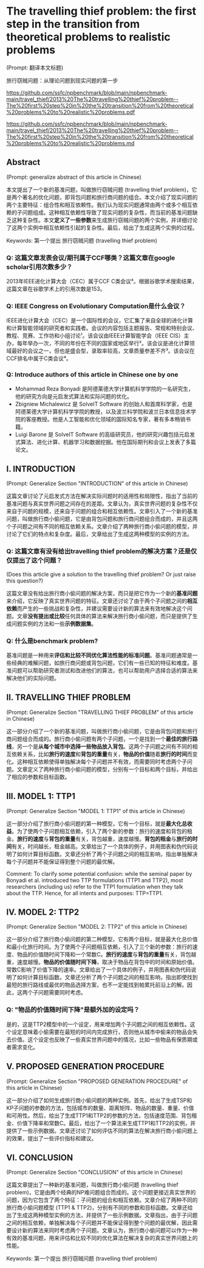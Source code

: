 # The travelling thief problem: the first step in the  transition from theoretical problems to realistic  problems

(Prompt: 翻译本文标题)

旅行窃贼问题：从理论问题到现实问题的第一步

https://github.com/ssfc/npbenchmark/blob/main/npbenchmark-main/travel_thief/2013%20The%20travelling%20thief%20problem--The%20first%20step%20in%20the%20transition%20from%20theoretical%20problems%20to%20realistic%20problems.pdf

https://github.com/ssfc/npbenchmark/blob/main/npbenchmark-main/travel_thief/2013%20The%20travelling%20thief%20problem--The%20first%20step%20in%20the%20transition%20from%20theoretical%20problems%20to%20realistic%20problems.md

## Abstract

(Prompt: generalize abstract of this article in Chinese)

本文提出了一个新的基准问题，叫做旅行窃贼问题 (travelling thief problem)，它是两个著名的优化问题，即背包问题和旅行商问题的组合。本文介绍了现实问题的两个主要特征：组合性和相互依赖性。我们认为现实问题通常由两个或多个相互依赖的子问题组成。这种相互依赖性导致了现实问题的复杂性，而当前的基准问题缺乏这种复杂性。本文**定义了一些参数**来生成旅行窃贼问题的两个实例，并详细讨论了这两个实例中相互依赖性引起的复杂性。最后，给出了生成这两个实例的过程。

Keywords: 第一个提出 旅行窃贼问题 (travelling thief problem)

### Q: 这篇文章发表会议/期刊属于CCF哪类？这篇文章在google scholar引用次数多少？

2013年IEEE进化计算大会（CEC）属于CCF C类会议⁴。根据谷歌学术搜索结果，这篇文章在谷歌学术上的引用次数是153。

### Q: IEEE Congress on Evolutionary Computation是什么会议？

IEEE进化计算大会（CEC）是一个国际性的会议，它汇集了来自全球的进化计算和计算智能领域的研究者和实践者。会议的内容包括主题报告、常规和特别会议、教程、竞赛、工作坊和小组讨论¹。该会议由IEEE计算智能学会（IEEE CIS）主办，每年举办一次，不同的年份在不同的国家或地区举行²。该会议是进化计算领域最好的会议之一，但也是盛会型，录取率较高，文章质量参差不齐³。该会议在CCF排名中属于C类会议⁴。

### Q: Introduce authors of this article in Chinese one by one

- Mohammad Reza Bonyadi 是阿德莱德大学计算机科学学院的一名研究生，他的研究方向是元启发式算法和实际问题的优化。
- Zbigniew Michalewicz 是 SolveIT Software 的创始人和首席科学家，也是阿德莱德大学计算机科学学院的教授，以及波兰科学院和波兰日本信息技术学院的客座教授。他是人工智能和优化领域的国际知名专家，著有多本畅销书籍。
- Luigi Barone 是 SolveIT Software 的高级研究员，他的研究兴趣包括元启发式算法、进化计算、机器学习和数据挖掘。他在国际期刊和会议上发表了多篇论文。

## I. INTRODUCTION

(Prompt: Generalize Section "INTRODUCTION" of this article in Chinese)

这篇文章讨论了元启发式方法在解决实际问题时的适用性和局限性，指出了当前的基准问题与真实世界问题之间存在的差距。文章认为，真实世界问题的复杂性不仅来自于问题的规模，还来自于问题的组合和相互依赖性。文章引入了一个新的基准问题，叫做旅行商小偷问题，它是由背包问题和旅行商问题组合而成的，并且这两个子问题之间有不同的相互依赖关系。文章介绍了两种旅行商小偷问题的模型，并讨论了它们的特点和复杂度。最后，文章给出了生成这两种模型的实例的方法。

### Q: 这篇文章有没有给出travelling thief problem的解决方案？还是仅仅提出了这个问题？

(Does this article give a solution to the travelling thief problem? Or just raise this question?)

这篇文章没有给出旅行商小偷问题的解决方案，而只是把它作为一个新的**基准问题**来介绍，它反映了真实世界问题的特征。文章还讨论了由于两个子问题之间的**相互依赖**而产生的一些挑战和复杂性，并建议需要设计新的算法来有效地解决这个问题。文章**没有提出或比较**任何具体的算法来解决旅行商小偷问题，而只是提供了生成问题实例的方法和一些**示例数据集**。

### Q: 什么是benchmark problem?

基准问题是一种用来**评估和比较不同优化算法性能的标准问题**。基准问题通常是一些经典的难解问题，如旅行商问题或背包问题，它们有一些已知的特征和难度。基准问题可以帮助研究者测试和改进他们的算法，也可以帮助用户选择合适的算法来解决他们的实际问题。

## II. TRAVELLING THIEF PROBLEM

(Prompt: Generalize Section "TRAVELLING THIEF PROBLEM" of this article in Chinese)

这一部分介绍了一个新的基准问题，叫做旅行商小偷问题，它是由背包问题和旅行商问题组合而成的。旅行商小偷问题有两个子问题，一个是找到一个**最佳的旅行路线**，另一个是**从每个城市中选择一些物品放入背包**。这两个子问题之间有不同的相互依赖关系，比如**旅行的速度**和**背包的重量**有关，**物品的价值**随着**旅行的时间**而变化。这种相互依赖使得单独解决每个子问题并不有效，而需要同时考虑两个子问题。文章定义了两种旅行商小偷问题的模型，分别有一个目标和两个目标，并给出了相应的参数和目标函数。

## III. MODEL 1: TTP1

(Prompt: Generalize Section "MODEL 1: TTP1" of this article in Chinese)

这一部分介绍了旅行商小偷问题的第一种模型，它有一个目标，就是**最大化总收益**。为了使两个子问题相互依赖，引入了两个新的参数：旅行的速度和背包的租金。**旅行的速度**与**背包的重量**有关，背包越重，速度越慢。**背包的租金**与**旅行的时间**有关，时间越长，租金越高。文章给出了一个具体的例子，并用图表和伪代码说明了如何计算目标函数。文章还分析了两个子问题之间的相互影响，指出单独解决每个子问题并不能保证得到整个问题的最优解。

Comment: To clarify some potential confusion: while the seminal paper by Bonyadi et al. introduced two TTP formulations (TTP1 and TTP2), most researchers (including us) refer to the TTP1 formulation when they talk about the TTP. Hence, for all intents and purposes: TTP=TTP1. 

## IV. MODEL 2: TTP2

(Prompt: Generalize Section "MODEL 2: TTP2" of this article in Chinese)

这一部分介绍了旅行商小偷问题的第二种模型，它有两个目标，就是最大化总价值和最小化旅行时间。为了使两个子问题相互依赖，引入了三个新的参数：旅行的速度、物品的价值随时间下降和一个常数C。**旅行的速度**与**背包的重量**有关，背包越重，速度越慢。**物品的价值随时间下降**，取决于物品在背包中的时间和原始价值。常数C影响了价值下降的速率。文章给出了一个具体的例子，并用图表和伪代码说明了如何计算目标函数。文章还分析了两个子问题之间的相互影响，指出即使找到最短的旅行路线或最优的物品选择方案，也不一定能找到帕累托前沿上的解。因此，这两个子问题需要同时考虑。

### Q: "物品的价值随时间下降"是额外加的设定吗？

是的，这是TTP2模型中的一个设定，用来增加两个子问题之间的相互依赖性。这个设定意味着小偷需要在最短的时间内完成旅行，否则他从城市中偷来的物品会失去价值。这个设定也反映了一些真实世界问题中的情况，比如一些物品有保质期或者需求变化。

## V. PROPOSED GENERATION PROCEDURE

(Prompt: Generalize Section "PROPOSED GENERATION PROCEDURE" of this article in Chinese)

这一部分介绍了如何生成旅行商小偷问题的两种实例。首先，给出了生成TSP和KP子问题的参数的方法，包括城市的数量、距离矩阵、物品的数量、重量、价值和可用性。然后，给出了生成TTP1和TTP2的参数的方法，包括速度范围、背包租金、价值下降率和常数C。最后，给出了一个算法来生成TTP1和TTP2的实例，并提供了一些示例数据。文章还讨论了如何评估不同的算法在解决旅行商小偷问题上的效果，提出了一些评价指标和建议。

## VI. CONCLUSION

(Prompt: Generalize Section "CONCLUSION" of this article in Chinese)

这篇文章提出了一种新的基准问题，叫做旅行商小偷问题 (travelling thief problem)，它是由两个经典的NP难问题组合而成的。这个问题更接近真实世界的问题，因为它包含了两个特征：子问题的组合和相互依赖。文章介绍了两种不同的旅行商小偷问题模型 (TTP1 & TTP2)，分别有不同的参数和目标函数。文章还给出了生成这两种模型实例的方法，并提供了一些示例数据。文章指出，由于子问题之间的相互依赖，单独解决每个子问题并不能保证得到整个问题的最优解，因此需要设计新的算法来同时考虑两个子问题。文章认为，旅行商小偷问题可以作为一种有效的基准问题，用来评估和比较不同的优化算法在解决复杂的真实世界问题上的性能。

Keywords: 第一个提出 旅行窃贼问题 (travelling thief problem)